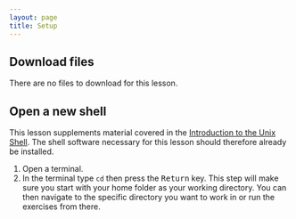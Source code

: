 ```yaml
---
layout: page
title: Setup
---
```


## Download files
There are no files to download for this lesson.


## Open a new shell
This lesson supplements material covered in the [Introduction to the Unix Shell](https://swcarpentry.github.io/shell-novice/). The shell software necessary for this lesson should therefore already be installed. 

1. Open a terminal.
2. In the terminal type `cd` then press the <kbd>Return</kbd> key.
   This step will make sure you start with your home folder as your working directory. 
   You can then navigate to the specific directory you want to work in or run the exercises from there. 


[install_shell]: https://carpentries.github.io/workshop-template/#shell
